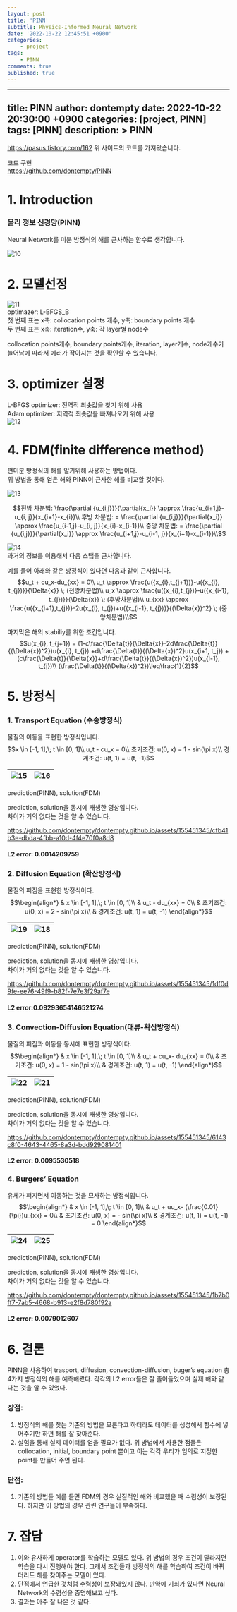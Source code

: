 ```yaml
---
layout: post
title: 'PINN'
subtitle: Physics-Informed Neural Network
date: '2022-10-22 12:45:51 +0900'
categories:
    - project
tags:
    - PINN
comments: true
published: true
---
```



---
title: PINN
author: dontempty
date: 2022-10-22 20:30:00 +0900
categories: [project, PINN]
tags: [PINN]
description: >
    PINN
---

<https://pasus.tistory.com/162>
위 사이트의 코드를 가져왔습니다.  

코드 구현  
<https://github.com/dontempty/PINN>

# 1. Introduction
### 물리 정보 신경망(PINN)  
Neural Network를 미분 방정식의 해를 근사하는 함수로 생각합니다.

![10](https://github.com/dontempty/dontempty.github.io/assets/155451345/df54927f-76c2-4fee-9585-aa03a0c16357)  

# 2. 모델선정

![11](https://github.com/dontempty/dontempty.github.io/assets/155451345/36123088-4e42-4832-8e76-80cdb7bb8d7e)  
optimazer: L-BFGS_B  
첫 번째 표는 x축: collocation points 개수, y축: boundary points 개수  
두 번째 표는 x축: iteration수, y축: 각 layer별 node수  

collocation points개수, boundary points개수, iteration, layer개수, node개수가 늘어남에 따라서 에러가 작아지는 것을 확인할 수 있습니다.  

# 3. optimizer 설정
L-BFGS optimizer: 전역적 최솟값을 찾기 위해 사용  
 Adam optimizer: 지역적 최솟값을 빠져나오기 위해 사용  
![12](https://github.com/dontempty/dontempty.github.io/assets/155451345/c2ea2b31-f6c7-411f-bb10-5d88617b47e0)  

# 4. FDM(finite difference method)
편미분 방정식의 해를 알기위해 사용하는 방법이다.  
위 방법을 통해 얻은 해와 PINN이 근사한 해를 비교할 것이다.  

![13](https://github.com/dontempty/dontempty.github.io/assets/155451345/f72d9a0d-e3e2-4b1b-a99f-6052a23a1fd8)  

$$전방 차분법: \frac{\partial {u_{i,j}}}{\partial{x_i}} \approx \frac{u_{i+1,j}-u_{i, j}}{x_{i+1}-x_{i}}\\
후방 차분법: = \frac{\partial {u_{i,j}}}{\partial{x_i}} \approx \frac{u_{i-1,j}-u_{i, j}}{x_{i}-x_{i-1}}\\
중앙 차분법: = \frac{\partial {u_{i,j}}}{\partial{x_i}} \approx \frac{u_{i+1,j}-u_{i-1, j}}{x_{i+1}-x_{i-1}}\\$$  

![14](https://github.com/dontempty/dontempty.github.io/assets/155451345/6aa5d14f-3121-479f-b750-e3a1df56c114)  
과거의 정보를 이용해서 다음 스탭을 근사합니다.  

예를 들어 아래와 같은 방정식이 있다면 다음과 같이 근사합니다.
$$u_t + cu_x-du_{xx} = 0\\
u_t \approx \frac{u({x_{i},t_{j+1})}-u({x_{i}, t_{j})}}{\Delta{x}} \; (전방차분법)\\
u_x \approx \frac{u({x_{i},t_{j})}-u({x_{i-1}, t_{j})}}{\Delta{x}} \; (후방차분법)\\
u_{xx} \approx \frac{u({x_{i+1},t_{j})}-2u(x_{i}, t_{j})+u({x_{i-1}, t_{j})}}{(\Delta{x})^2} \; (중앙차분법)\\$$    

마지막은 해의 stabiliy를 위한 조건입니다.  
$$u(x_{i}, t_{j+1}) = 
(1-c\frac{\Delta{t}}{\Delta{x}}-2d\frac{\Delta{t}}{(\Delta{x})^2})u(x_{i}, t_{j})
+d\frac{\Delta{t}}{(\Delta{x})^2}u(x_{i+1, t_j})
+(c\frac{\Delta{t}}{\Delta{x}}+d\frac{\Delta{t}}{(\Delta{x})^2})u(x_{i-1}, t_{j})\\
(\frac{\Delta{t}}{(\Delta{x})^2})\leq\frac{1}{2}$$  

# 5. 방정식

### 1. Transport Equation (수송방정식)
물질의 이동을 표현한 방정식입니다.  
$$x \in [-1, 1],\; t \in [0, 1]\\
u_t - cu_x = 0\\
초기조건: u(0, x) = 1 - sin(\pi x)\\
경계조건: u(t, 1) = u(t, -1)$$  

![15](https://github.com/dontempty/dontempty.github.io/assets/155451345/8b1b82c3-5ac8-417b-8a9d-2c17d1a025f3) | ![16](https://github.com/dontempty/dontempty.github.io/assets/155451345/aef59ed6-f0b3-44c3-92d3-3c9ba9b40aac)
---|---|  
prediction(PINN), solution(FDM)  

prediction, solution을 동시에 재생한 영상입니다.  
차이가 거의 없다는 것을 알 수 있습니다.  

https://github.com/dontempty/dontempty.github.io/assets/155451345/cfb41b3e-dbda-4fbb-a10d-4f4e70f0a8d8
#### L2 error: 0.0014209759

### 2. Diffusion Equation (확산방정식)
물질의 퍼짐을 표현한 방정식이다.  
$$\begin{align*}
& x \in [-1, 1],\; t \in [0, 1]\\
& u_t - du_{xx} = 0\\
& 초기조건: u(0, x) = 2 - sin(\pi x)\\
& 경계조건: u(t, 1) = u(t, -1)
\end{align*}$$  

![19](https://github.com/dontempty/dontempty.github.io/assets/155451345/20c2ff63-a3df-4256-8bc7-af47564a7024) | ![18](https://github.com/dontempty/dontempty.github.io/assets/155451345/9a7c6fa0-8aac-463d-9df8-e7980d548d7f) 
---|---|
prediction(PINN), solution(FDM) 

prediction, solution을 동시에 재생한 영상입니다.  
차이가 거의 없다는 것을 알 수 있습니다.  

https://github.com/dontempty/dontempty.github.io/assets/155451345/1df0d9fe-ee76-49f9-b82f-7e7e3f29af7e  
#### L2 error:0.09293654146521274

### 3. Convection-Diffusion Equation(대류-확산방정식)
물질의 퍼짐과 이동을 동시에 표현한 방정식이다.  
$$\begin{align*}
& x \in [-1, 1],\; t \in [0, 1]\\
& u_t + cu_x- du_{xx} = 0\\
& 초기조건: u(0, x) = 1 - sin(\pi x)\\
& 경계조건: u(t, 1) = u(t, -1)
\end{align*}$$  

![22](https://github.com/dontempty/dontempty.github.io/assets/155451345/e65c85f1-9d74-47dd-a225-55331cff4324) | ![21](https://github.com/dontempty/dontempty.github.io/assets/155451345/a1cd2add-75f1-42eb-902a-b82832659965)
---|---|
prediction(PINN), solution(FDM) 

prediction, solution을 동시에 재생한 영상입니다.  
차이가 거의 없다는 것을 알 수 있습니다.  

https://github.com/dontempty/dontempty.github.io/assets/155451345/6143c8f0-4643-4465-8a3d-bdd929081401
#### L2 error: 0.0095530518

### 4. Burgers’ Equation
유체가 퍼지면서 이동하는 것을 묘사하는 방정식입니다.  
$$\begin{align*}
& x \in [-1, 1],\; t \in [0, 1]\\
& u_t + uu_x- (\frac{0.01}{\pi})u_{xx} = 0\\
& 초기조건: u(0, x) = - sin(\pi x)\\
& 경계조건: u(t, 1) = u(t, -1) = 0
\end{align*}$$  

![24](https://github.com/dontempty/dontempty.github.io/assets/155451345/b0c37532-1304-4372-940c-46392533aa81) | ![25](https://github.com/dontempty/dontempty.github.io/assets/155451345/4f05e1a1-2b3b-41f7-b470-f3bbb69e2d35)
---|---|  
prediction(PINN), solution(FDM) 

prediction, solution을 동시에 재생한 영상입니다.  
차이가 거의 없다는 것을 알 수 있습니다.  

https://github.com/dontempty/dontempty.github.io/assets/155451345/1b7b0ff7-7ab5-4668-b913-e2f8d780f92a
#### L2 error: 0.0079012607

# 6. 결론
PINN을 사용하여 trasport, diffusion, convection-diffusion,  buger’s equation 총 4가지 방정식의 해를 예측해봤다. 각각의 L2 error들은 잘 줄어들었으며 실제 해와 같다는 것을 알 수 있었다.  

### 장점:  
1. 방정식의 해를 찾는 기존의 방법을 모른다고 하더라도 데이터를 생성해서 함수에 넣어주기만 하면 해를 잘 찾아준다.   
2. 실험을 통해 실제 데이터를 얻을 필요가 없다. 위 방법에서 사용한 점들은 collocation, initial, boundary point 뿐이고 이는 각각 우리가 임의로 지정한 point를 만들어 주면 된다.  
### 단점:  
1. 기존의 방법들 예를 들면 FDM의 경우 실질적인 해와 비교했을 때 수렴성이 보장된다. 하지만 이 방법의 경우 관련 연구들이 부족하다.  

# 7. 잡담
1. 이와 유사하게 operator를 학습하는 모델도 있다. 위 방법의 경우 조건이 달라지면 학습을 다시 진행해야 한다. 그래서 조건들과 방정식의 해를 학습하여 조건이 바뀌더라도 해를 찾아주는 모델이 있다.  
2. 단점에서 언급한 것처럼 수렴성이 보장돼있지 않다. 만약에 기회가 있다면 Neural Network의 수렴성을 증명해보고 싶다.  
3. 결과는 아주 잘 나온 것 같다.  







